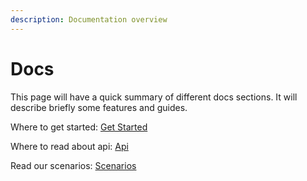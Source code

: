 ```yaml
---
description: Documentation overview
---
```


# Docs

This page will have a quick summary of different docs sections. It will describe briefly some features and guides.

Where to get started: [Get Started](https://github.com/kekker/demo/tree/182a9a13dd741591ca63b0416f32670c10588f04/docs/getting-started/getting-started.html)

Where to read about api: [Api](https://github.com/kekker/demo/tree/182a9a13dd741591ca63b0416f32670c10588f04/docs/api/api.html)

Read our scenarios: [Scenarios](https://github.com/kekker/demo/tree/182a9a13dd741591ca63b0416f32670c10588f04/docs/scenarios/shipment.html)

